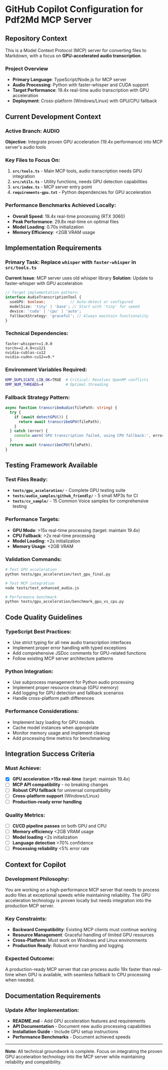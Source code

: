 # GitHub Copilot Configuration for Pdf2Md MCP Server

## Repository Context

This is a Model Context Protocol (MCP) server for converting files to Markdown, with a focus on **GPU-accelerated audio transcription**.

### Project Overview
- **Primary Language**: TypeScript/Node.js for MCP server
- **Audio Processing**: Python with faster-whisper and CUDA support  
- **Target Performance**: 19.4x real-time audio transcription with GPU acceleration
- **Deployment**: Cross-platform (Windows/Linux) with GPU/CPU fallback

## Current Development Context

### Active Branch: AUDIO
**Objective**: Integrate proven GPU acceleration (19.4x performance) into MCP server's audio tools

### Key Files to Focus On:
1. **`src/tools.ts`** - Main MCP tools, audio transcription needs GPU integration
2. **`src/utils.ts`** - Utility functions, needs GPU detection capabilities  
3. **`src/index.ts`** - MCP server entry point
4. **`requirements-gpu.txt`** - Python dependencies for GPU acceleration

### Performance Benchmarks Achieved Locally:
- **Overall Speed**: 19.4x real-time processing (RTX 3060)
- **Peak Performance**: 29.8x real-time on optimal files
- **Model Loading**: 0.70s initialization
- **Memory Efficiency**: <2GB VRAM usage

## Implementation Requirements

### Primary Task: Replace `whisper` with `faster-whisper` in `src/tools.ts`

**Current Issue**: MCP server uses old whisper library
**Solution**: Update to faster-whisper with GPU acceleration

```typescript
// Target implementation pattern:
interface AudioTranscriptionTool {
  useGPU: boolean;           // Auto-detect or configured
  modelSize: 'tiny' | 'base'; // Start with 'tiny' for speed  
  device: 'cuda' | 'cpu' | 'auto';
  fallbackStrategy: 'graceful'; // Always maintain functionality
}
```

### Technical Dependencies:
```
faster-whisper>=1.0.0
torch>=2.4.0+cu121
nvidia-cublas-cu12
nvidia-cudnn-cu12==9.*
```

### Environment Variables Required:
```bash
KMP_DUPLICATE_LIB_OK=TRUE  # Critical: Resolves OpenMP conflicts
OMP_NUM_THREADS=4          # Optimal threading
```

### Fallback Strategy Pattern:
```typescript
async function transcribeAudio(filePath: string) {
  try {
    if (await detectGPU()) {
      return await transcribeGPU(filePath);
    }
  } catch (error) {
    console.warn('GPU transcription failed, using CPU fallback:', error);
  }
  return await transcribeCPU(filePath);
}
```

## Testing Framework Available

### Test Files Ready:
- **`tests/gpu_acceleration/`** - Complete GPU testing suite
- **`tests/audio_samples/github_friendly/`** - 5 small MP3s for CI
- **`tests/cv_sample/`** - 15 Common Voice samples for comprehensive testing

### Performance Targets:
- **GPU Mode**: >15x real-time processing (target: maintain 19.4x)
- **CPU Fallback**: >2x real-time processing
- **Model Loading**: <2s initialization
- **Memory Usage**: <2GB VRAM

### Validation Commands:
```bash
# Test GPU acceleration
python tests/gpu_acceleration/test_gpu_final.py

# Test MCP integration  
node tests/test_enhanced_audio.js

# Performance benchmark
python tests/gpu_acceleration/benchmark_gpu_vs_cpu.py
```

## Code Quality Guidelines

### TypeScript Best Practices:
- Use strict typing for all new audio transcription interfaces
- Implement proper error handling with typed exceptions
- Add comprehensive JSDoc comments for GPU-related functions
- Follow existing MCP server architecture patterns

### Python Integration:
- Use subprocess management for Python audio processing
- Implement proper resource cleanup (GPU memory)
- Add logging for GPU detection and fallback scenarios
- Handle cross-platform path differences

### Performance Considerations:
- Implement lazy loading for GPU models
- Cache model instances when appropriate
- Monitor memory usage and implement cleanup
- Add processing time metrics for benchmarking

## Integration Success Criteria

### Must Achieve:
- [x] **GPU acceleration >15x real-time** (target: maintain 19.4x)
- [ ] **MCP API compatibility** - no breaking changes
- [ ] **Robust CPU fallback** for universal compatibility
- [ ] **Cross-platform support** (Windows/Linux)
- [ ] **Production-ready error handling**

### Quality Metrics:
- [ ] **CI/CD pipeline passes** on both GPU and CPU
- [ ] **Memory efficiency** <2GB VRAM usage
- [ ] **Model loading** <2s initialization
- [ ] **Language detection** >70% confidence
- [ ] **Processing reliability** <5% error rate

## Context for Copilot

### Development Philosophy:
You are working on a high-performance MCP server that needs to process audio files at exceptional speeds while maintaining reliability. The GPU acceleration technology is proven locally but needs integration into the production MCP server.

### Key Constraints:
- **Backward Compatibility**: Existing MCP clients must continue working
- **Resource Management**: Graceful handling of limited GPU resources
- **Cross-Platform**: Must work on Windows and Linux environments
- **Production Ready**: Robust error handling and logging

### Expected Outcome:
A production-ready MCP server that can process audio 19x faster than real-time when GPU is available, with seamless fallback to CPU processing when needed.

## Documentation Requirements

### Update After Implementation:
- **README.md** - Add GPU acceleration features and requirements
- **API Documentation** - Document new audio processing capabilities  
- **Installation Guide** - Include GPU setup instructions
- **Performance Benchmarks** - Document achieved speeds

---

**Note**: All technical groundwork is complete. Focus on integrating the proven GPU acceleration technology into the MCP server while maintaining reliability and compatibility.
